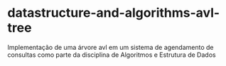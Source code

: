 # datastructure-and-algorithms-avl-tree
Implementação de uma árvore avl em um sistema de agendamento de consultas como parte da disciplina de Algoritmos e Estrutura de Dados
